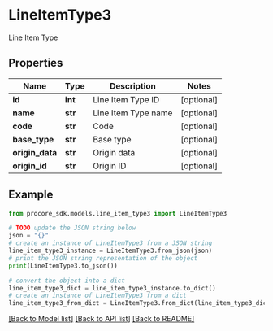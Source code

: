 # LineItemType3

Line Item Type

## Properties

Name | Type | Description | Notes
------------ | ------------- | ------------- | -------------
**id** | **int** | Line Item Type ID | [optional] 
**name** | **str** | Line Item Type name | [optional] 
**code** | **str** | Code | [optional] 
**base_type** | **str** | Base type | [optional] 
**origin_data** | **str** | Origin data | [optional] 
**origin_id** | **str** | Origin ID | [optional] 

## Example

```python
from procore_sdk.models.line_item_type3 import LineItemType3

# TODO update the JSON string below
json = "{}"
# create an instance of LineItemType3 from a JSON string
line_item_type3_instance = LineItemType3.from_json(json)
# print the JSON string representation of the object
print(LineItemType3.to_json())

# convert the object into a dict
line_item_type3_dict = line_item_type3_instance.to_dict()
# create an instance of LineItemType3 from a dict
line_item_type3_from_dict = LineItemType3.from_dict(line_item_type3_dict)
```
[[Back to Model list]](../README.md#documentation-for-models) [[Back to API list]](../README.md#documentation-for-api-endpoints) [[Back to README]](../README.md)


